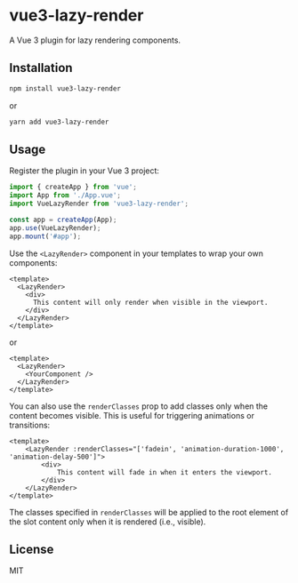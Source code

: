 # vue3-lazy-render

A Vue 3 plugin for lazy rendering components.

## Installation

```bash
npm install vue3-lazy-render
```
or
```bash
yarn add vue3-lazy-render
```

## Usage

Register the plugin in your Vue 3 project:

```js
import { createApp } from 'vue';
import App from './App.vue';
import VueLazyRender from 'vue3-lazy-render';

const app = createApp(App);
app.use(VueLazyRender);
app.mount('#app');
```

Use the `<LazyRender>` component in your templates to wrap your own components:

```vue
<template>
  <LazyRender>
    <div>
      This content will only render when visible in the viewport.
    </div>
  </LazyRender>
</template>
```
or 
```vue
<template>
  <LazyRender>
    <YourComponent />
  </LazyRender>
</template>
```

You can also use the `renderClasses` prop to add classes only when the content becomes visible. This is useful for triggering animations or transitions:

```vue
<template>
    <LazyRender :renderClasses="['fadein', 'animation-duration-1000', 'animation-delay-500']">
        <div>
            This content will fade in when it enters the viewport.
        </div>
    </LazyRender>
</template>
```

The classes specified in `renderClasses` will be applied to the root element of the slot content only when it is rendered (i.e., visible).


## License

MIT
